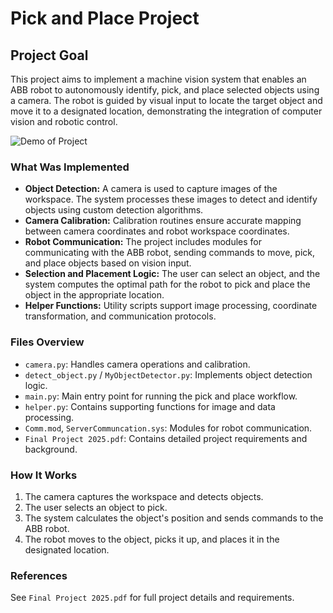 # Pick and Place Project

## Project Goal

This project aims to implement a machine vision system that enables an ABB robot to autonomously identify, pick, and place selected objects using a camera. The robot is guided by visual input to locate the target object and move it to a designated location, demonstrating the integration of computer vision and robotic control.

![Demo of Project](./demo.gif)

### What Was Implemented

- **Object Detection:** A camera is used to capture images of the workspace. The system processes these images to detect and identify objects using custom detection algorithms.
- **Camera Calibration:** Calibration routines ensure accurate mapping between camera coordinates and robot workspace coordinates.
- **Robot Communication:** The project includes modules for communicating with the ABB robot, sending commands to move, pick, and place objects based on vision input.
- **Selection and Placement Logic:** The user can select an object, and the system computes the optimal path for the robot to pick and place the object in the appropriate location.
- **Helper Functions:** Utility scripts support image processing, coordinate transformation, and communication protocols.

### Files Overview

- `camera.py`: Handles camera operations and calibration.
- `detect_object.py` / `MyObjectDetector.py`: Implements object detection logic.
- `main.py`: Main entry point for running the pick and place workflow.
- `helper.py`: Contains supporting functions for image and data processing.
- `Comm.mod`, `ServerCommuncation.sys`: Modules for robot communication.
- `Final Project 2025.pdf`: Contains detailed project requirements and background.

### How It Works

1. The camera captures the workspace and detects objects.
2. The user selects an object to pick.
3. The system calculates the object's position and sends commands to the ABB robot.
4. The robot moves to the object, picks it up, and places it in the designated location.

### References

See `Final Project 2025.pdf` for full project details and requirements.
